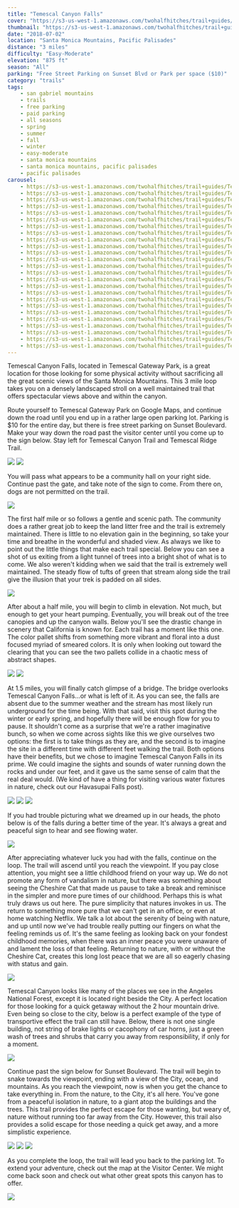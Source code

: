 ```yaml
---
title: "Temescal Canyon Falls"
cover: "https://s3-us-west-1.amazonaws.com/twohalfhitches/trail+guides/Temescal+Canyon/_J8A5265.jpg"
thumbnail: "https://s3-us-west-1.amazonaws.com/twohalfhitches/trail+guides/Temescal+Canyon/thumbnail.jpeg"
date: "2018-07-02"
location: "Santa Monica Mountains, Pacific Palisades"
distance: "3 miles"
difficulty: "Easy-Moderate"
elevation: "875 ft"
season: "All"
parking: "Free Street Parking on Sunset Blvd or Park per space ($10)"
category: "trails"
tags:
    - san gabriel mountains
    - trails
    - free parking
    - paid parking
    - all seasons
    - spring
    - summer
    - fall
    - winter
    - easy-moderate
    - santa monica mountains
    - santa monica mountains, pacific palisades
    - pacific palisades
carousel:
    - https://s3-us-west-1.amazonaws.com/twohalfhitches/trail+guides/Temescal+Canyon/_J8A5228.jpg
    - https://s3-us-west-1.amazonaws.com/twohalfhitches/trail+guides/Temescal+Canyon/_J8A5232.jpg
    - https://s3-us-west-1.amazonaws.com/twohalfhitches/trail+guides/Temescal+Canyon/_J8A5234.jpg
    - https://s3-us-west-1.amazonaws.com/twohalfhitches/trail+guides/Temescal+Canyon/_J8A5236.jpg
    - https://s3-us-west-1.amazonaws.com/twohalfhitches/trail+guides/Temescal+Canyon/_J8A5237.jpg
    - https://s3-us-west-1.amazonaws.com/twohalfhitches/trail+guides/Temescal+Canyon/_J8A5240.jpg
    - https://s3-us-west-1.amazonaws.com/twohalfhitches/trail+guides/Temescal+Canyon/_J8A5246.jpg
    - https://s3-us-west-1.amazonaws.com/twohalfhitches/trail+guides/Temescal+Canyon/_J8A5247.jpg
    - https://s3-us-west-1.amazonaws.com/twohalfhitches/trail+guides/Temescal+Canyon/_J8A5250.jpg
    - https://s3-us-west-1.amazonaws.com/twohalfhitches/trail+guides/Temescal+Canyon/_J8A5253.jpg
    - https://s3-us-west-1.amazonaws.com/twohalfhitches/trail+guides/Temescal+Canyon/_J8A5255.jpg
    - https://s3-us-west-1.amazonaws.com/twohalfhitches/trail+guides/Temescal+Canyon/_J8A5256.jpg
    - https://s3-us-west-1.amazonaws.com/twohalfhitches/trail+guides/Temescal+Canyon/_J8A5261.jpg
    - https://s3-us-west-1.amazonaws.com/twohalfhitches/trail+guides/Temescal+Canyon/_J8A5264.jpg
    - https://s3-us-west-1.amazonaws.com/twohalfhitches/trail+guides/Temescal+Canyon/_J8A5270.jpg
    - https://s3-us-west-1.amazonaws.com/twohalfhitches/trail+guides/Temescal+Canyon/_J8A5271.jpg
    - https://s3-us-west-1.amazonaws.com/twohalfhitches/trail+guides/Temescal+Canyon/_J8A5274.jpg
    - https://s3-us-west-1.amazonaws.com/twohalfhitches/trail+guides/Temescal+Canyon/_J8A5276.jpg
    - https://s3-us-west-1.amazonaws.com/twohalfhitches/trail+guides/Temescal+Canyon/_J8A5282.jpg
    - https://s3-us-west-1.amazonaws.com/twohalfhitches/trail+guides/Temescal+Canyon/_J8A5284.jpg
    - https://s3-us-west-1.amazonaws.com/twohalfhitches/trail+guides/Temescal+Canyon/_J8A5288.jpg
    - https://s3-us-west-1.amazonaws.com/twohalfhitches/trail+guides/Temescal+Canyon/_J8A5292.jpg
    - https://s3-us-west-1.amazonaws.com/twohalfhitches/trail+guides/Temescal+Canyon/_J8A5295.jpg
    - https://s3-us-west-1.amazonaws.com/twohalfhitches/trail+guides/Temescal+Canyon/_J8A5304.jpg
    - https://s3-us-west-1.amazonaws.com/twohalfhitches/trail+guides/Temescal+Canyon/_J8A5306.jpg
---
```


Temescal Canyon Falls, located in Temescal Gateway Park, is a great location for those looking for some physical activity without sacrificing all the great scenic views of the Santa Monica Mountains. This 3 mile loop takes you on a densely landscaped stroll on a well maintained trail that offers spectacular views above and within the canyon.

Route yourself to Temescal Gateway Park on Google Maps, and continue down the road until you end up in a rather large open parking lot. Parking is $10 for the entire day, but there is free street parking on Sunset Boulevard. Make your way down the road past the visitor center until you come up to the sign below. Stay left for Temescal Canyon Trail and Temescal Ridge Trail.

![](https://s3-us-west-1.amazonaws.com/twohalfhitches/trail+guides/Temescal+Canyon/_J8A5229.jpg)
![](https://s3-us-west-1.amazonaws.com/twohalfhitches/trail+guides/Temescal+Canyon/_J8A5230.jpg)

You will pass what appears to be a community hall on your right side. Continue past the gate, and take note of the sign to come. From there on, dogs are not permitted on the trail.

![](https://s3-us-west-1.amazonaws.com/twohalfhitches/trail+guides/Temescal+Canyon/_J8A5231.jpg)

The first half mile or so follows a gentle and scenic path. The community does a rather great job to keep the land litter free and the trail is extremely maintained. There is little to no elevation gain in the beginning, so take your time and breathe in the wonderful and shaded view. As always we like to point out the little things that make each trail special. Below you can see a shot of us exiting from a light tunnel of trees into a bright shot of what is to come. We also weren't kidding when we said that the trail is extremely well maintained. The steady flow of tufts of green that stream along side the trail give the illusion that your trek is padded on all sides.

![](https://s3-us-west-1.amazonaws.com/twohalfhitches/trail+guides/Temescal+Canyon/_J8A5244.jpg)

After about a half mile, you will begin to climb in elevation. Not much, but enough to get your heart pumping. Eventually, you will break out of the tree canopies and up the canyon walls. Below you'll see the drastic change in scenery that California is known for. Each trail has a moment like this one. The color pallet shifts from something more vibrant and floral into a dust focused myriad of smeared colors. It is only when looking out toward the clearing that you can see the two pallets collide in a chaotic mess of abstract shapes.

![](https://s3-us-west-1.amazonaws.com/twohalfhitches/trail+guides/Temescal+Canyon/_J8A5252.jpg)
![](https://s3-us-west-1.amazonaws.com/twohalfhitches/trail+guides/Temescal+Canyon/_J8A5260.jpg)

At 1.5 miles, you will finally catch glimpse of a bridge. The bridge overlooks Temescal Canyon Falls...or what is left of it. As you can see, the falls are absent due to the summer weather and the stream has most likely run underground for the time being. With that said, visit this spot during the winter or early spring, and hopefully there will be enough flow for you to pause. It shouldn't come as a surprise that we're a rather imaginative bunch, so when we come across sights like this we give ourselves two options: the first is to take things as they are, and the second is to imagine the site in a different time with different feet walking the trail. Both options have their benefits, but we chose to imagine Temescal Canyon Falls in its prime. We could imagine the sights and sounds of water running down the rocks and under our feet, and it gave us the same sense of calm that the real deal would. (We kind of have a thing for visiting various water fixtures in nature, check out our Havasupai Falls post).

![](https://s3-us-west-1.amazonaws.com/twohalfhitches/trail+guides/Temescal+Canyon/_J8A5263.jpg)
![](https://s3-us-west-1.amazonaws.com/twohalfhitches/trail+guides/Temescal+Canyon/_J8A5266.jpg)
![](https://s3-us-west-1.amazonaws.com/twohalfhitches/trail+guides/Temescal+Canyon/_J8A5269.jpg)

If you had trouble picturing what we dreamed up in our heads, the photo below is of the falls during a better time of the year. It's always a great and peaceful sign to hear and see flowing water.

![](https://s3-us-west-1.amazonaws.com/twohalfhitches/trail+guides/Temescal+Canyon/santa-monica-mountains-fund.jpg)

After appreciating whatever luck you had with the falls, continue on the loop. The trail will ascend until you reach the viewpoint. If you pay close attention, you might see a little childhood friend on your way up. We do not promote any form of vandalism in nature, but there was something about seeing the Cheshire Cat that made us pause to take a break and reminisce in the simpler and more pure times of our childhood. Perhaps this is what truly draws us out here. The pure simplicity that natures invokes in us. The return to something more pure that we can't get in an office, or even at home watching Netflix. We talk a lot about the serenity of being with nature, and up until now we've had trouble really putting our fingers on what the feeling reminds us of. It's the same feeling as looking back on your fondest childhood memories, when there was an inner peace you were unaware of and lament the loss of that feeling. Returning to nature, with or without the Cheshire Cat, creates this long lost peace that we are all so eagerly chasing with status and gain.

![](https://s3-us-west-1.amazonaws.com/twohalfhitches/trail+guides/Temescal+Canyon/_J8A5278.jpg)

Temescal Canyon looks like many of the places we see in the Angeles National Forest, except it is located right beside the City. A perfect location for those looking for a quick getaway without the 2 hour mountain drive. Even being so close to the city, below is a perfect example of the type of transportive effect the trail can still have. Below, there is not one single building, not string of brake lights or cacophony of car horns, just a green wash of trees and shrubs that carry you away from responsibility, if only for a moment.

![](https://s3-us-west-1.amazonaws.com/twohalfhitches/trail+guides/Temescal+Canyon/_J8A5287.jpg)

Continue past the sign below for Sunset Boulevard. The trail will begin to snake towards the viewpoint, ending with a view of the City, ocean, and mountains. As you reach the viewpoint, now is when you get the chance to take everything in. From the nature, to the City, it's all here. You've gone from a peaceful isolation in nature, to a giant atop the buildings and the trees. This trail provides the perfect escape for those wanting, but weary of, nature without running too far away from the City. However, this trail also provides a solid escape for those needing a quick get away, and a more simplistic experience.

![](https://s3-us-west-1.amazonaws.com/twohalfhitches/trail+guides/Temescal+Canyon/_J8A5290.jpg)
![](https://s3-us-west-1.amazonaws.com/twohalfhitches/trail+guides/Temescal+Canyon/_J8A5300.jpg)
![](https://s3-us-west-1.amazonaws.com/twohalfhitches/trail+guides/Temescal+Canyon/_J8A5309.jpg)

As you complete the loop, the trail will lead you back to the parking lot. To extend your adventure, check out the map at the Visitor Center. We might come back soon and check out what other great spots this canyon has to offer.

![](https://s3-us-west-1.amazonaws.com/twohalfhitches/trail+guides/Temescal+Canyon/_J8A5312.jpg)
